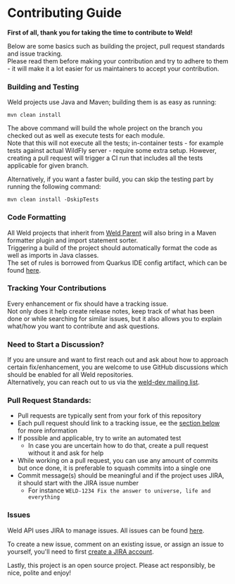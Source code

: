 # Contributing Guide

**First of all, thank you for taking the time to contribute to Weld!**

Below are some basics such as building the project, pull request standards and issue tracking.  
Please read them before making your contribution and try to adhere to them - it will make it a lot easier for us maintainers to accept your contribution.

### Building and Testing

Weld projects use Java and Maven; building them is as easy as running:

```
mvn clean install
```

The above command will build the whole project on the branch you checked out as well as execute tests for each module.   
Note that this will not execute all the tests; in-container tests - for example tests against actual WildFly server - require some extra setup. However, creating a pull request will trigger a CI run that includes all the tests applicable for given branch.

Alternatively, if you want a faster build, you can skip the testing part by running the following command:

```
mvn clean install -DskipTests
```

### Code Formatting

All Weld projects that inherit from [Weld Parent](https://github.com/weld/parent/blob/56/pom.xml#L610-L650) will also bring in a Maven formatter plugin and import statement sorter.  
Triggering a build of the project should automatically format the code as well as imports in Java classes.  
The set of rules is borrowed from Quarkus IDE config artifact, which can be found [here](https://github.com/quarkusio/quarkus/tree/3.16.1/independent-projects/ide-config/src/main/resources).

### Tracking Your Contributions

Every enhancement or fix should have a tracking issue.  
Not only does it help create release notes, keep track of what has been done or while searching for similar issues, but it also allows you to explain what/how you want to contribute and ask questions.

### Need to Start a Discussion?

If you are unsure and want to first reach out and ask about how to approach certain fix/enhancement, you are welcome to use GitHub discussions which should be enabled for all Weld repositories.  
Alternatively, you can reach out to us via the [weld-dev mailing list](https://lists.jboss.org/archives/list/weld-dev@lists.jboss.org/).

### Pull Request Standards:

* Pull requests are typically sent from your fork of this repository
* Each pull request should link to a tracking issue, ee the [section below](#issues) for more information
* If possible and applicable, try to write an automated test
  * In case you are uncertain how to do that, create a pull request without it and ask for help
* While working on a pull request, you can use any amount of commits but once done, it is preferable to squash commits into a single one
* Commit message(s) should be meaningful and if the project uses JIRA, it should start with the JIRA issue number
  * For instance `WELD-1234 Fix the answer to universe, life and everything`

### Issues

Weld API uses JIRA to manage issues. All issues can be found [here](https://issues.redhat.com/projects/WELD/issues/).

To create a new issue, comment on an existing issue, or assign an issue to yourself, you'll need to first [create a JIRA account](https://issues.redhat.com/).

Lastly, this project is an open source project. Please act responsibly, be nice, polite and enjoy!
